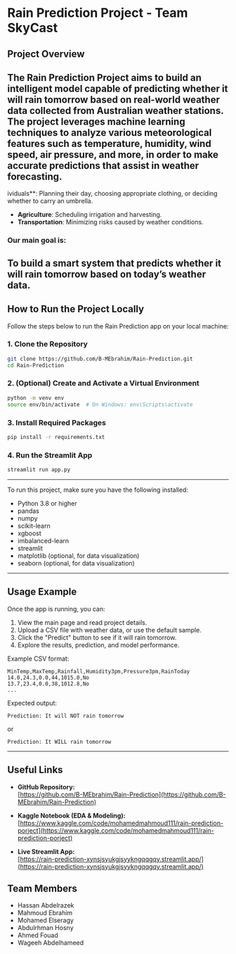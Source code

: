 # Rain Prediction Project - Team SkyCast

## Project Overview

The Rain Prediction Project aims to build an intelligent model capable of predicting whether it will rain tomorrow based on real-world weather data collected from Australian weather stations.  
The project leverages machine learning techniques to analyze various meteorological features such as temperature, humidity, wind speed, air pressure, and more, in order to make accurate predictions that assist in weather forecasting.
---


ividuals**: Planning their day, choosing appropriate clothing, or deciding whether to carry an umbrella.
- **Agriculture**: Scheduling irrigation and harvesting.
- **Transportation**: Minimizing risks caused by weather conditions.

### Our main goal is:
**To build a smart system that predicts whether it will rain tomorrow based on today’s weather data.**
---

## How to Run the Project Locally

Follow the steps below to run the Rain Prediction app on your local machine:

### 1. Clone the Repository
```bash
git clone https://github.com/B-MEbrahim/Rain-Prediction.git
cd Rain-Prediction
```

### 2. (Optional) Create and Activate a Virtual Environment
```bash
python -m venv env
source env/bin/activate  # On Windows: env\Scripts\activate
```

### 3. Install Required Packages
```bash
pip install -r requirements.txt
```

### 4. Run the Streamlit App
```bash
streamlit run app.py
```
------

To run this project, make sure you have the following installed:

- Python 3.8 or higher
- pandas
- numpy
- scikit-learn
- xgboost
- imbalanced-learn
- streamlit
- matplotlib (optional, for data visualization)
- seaborn (optional, for data visualization)
------
## Usage Example

Once the app is running, you can:

1. View the main page and read project details.
2. Upload a CSV file with weather data, or use the default sample.
3. Click the "Predict" button to see if it will rain tomorrow.
4. Explore the results, prediction, and model performance.

Example CSV format:
```csv
MinTemp,MaxTemp,Rainfall,Humidity3pm,Pressure3pm,RainToday
14.0,24.3,0.0,44,1015.0,No
13.7,23.4,0.0,38,1012.8,No
...
```

Expected output:
```
Prediction: It will NOT rain tomorrow 
```
or
```
Prediction: It WILL rain tomorrow
```
-------------
## Useful Links

- **GitHub Repository:**  
  [https://github.com/B-MEbrahim/Rain-Prediction](https://github.com/B-MEbrahim/Rain-Prediction)

- **Kaggle Notebook (EDA & Modeling):**  
  [https://www.kaggle.com/code/mohamedmahmoud111/rain-prediction-porject](https://www.kaggle.com/code/mohamedmahmoud111/rain-prediction-porject)

- **Live Streamlit App:**  
  [https://rain-prediction-xynsjsyukgjsyykngqqgqy.streamlit.app/](https://rain-prediction-xynsjsyukgjsyykngqqgqy.streamlit.app/)
## Team Members

- Hassan Abdelrazek 
- Mahmoud Ebrahim  
- Mohamed Elseragy  
- Abdulrhman Hosny  
- Ahmed Fouad  
- Wageeh Abdelhameed  
